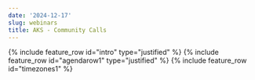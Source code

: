 ```yaml
---
date: '2024-12-17'
slug: webinars
title: AKS - Community Calls
---
```


{% include feature_row id="intro" type="justified" %}
{% include feature_row id="agendarow1" type="justified" %}
{% include feature_row id="timezones1" %}